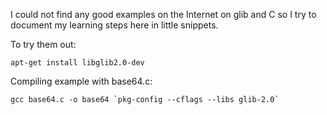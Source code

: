 I could not find any good examples on the Internet
on glib and C so I try to document my learning steps
here in little snippets.

To try them out:

```
apt-get install libglib2.0-dev
```

Compiling example with base64.c:

```
gcc base64.c -o base64 `pkg-config --cflags --libs glib-2.0`
```

